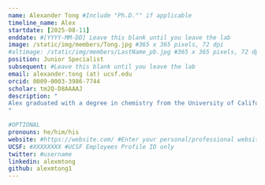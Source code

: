 ```yaml
---
name: Alexander Tong #Include "Ph.D."" if applicable
timeline_name: Alex
startdate: [2025-08-11]
enddate: #[YYYY-MM-DD] Leave this blank until you leave the lab
image: /static/img/members/Tong.jpg #365 x 365 pixels, 72 dpi
#altimage: /static/img/members/LastName_pb.jpg #365 x 365 pixels, 72 dpi
position: Junior Specialist
subsequent: #Leave this blank until you leave the lab
email: alexander.tong (at) ucsf.edu
orcid: 0009-0003-3986-7744
scholar: tm2Q-D8AAAAJ
description: "
Alex graduated with a degree in chemistry from the University of California, Berkeley, where he worked on structural genomic and structurally informed phylogenetic analyses of CRISPR-Cas systems with Dr. Jennifer Doudna. In the Fraser lab, Alex will use X-rays to study and predict interactions between small molecule drugs and metabolic anti-targets as part of the AVOID-OME project of the OpenADMET Consortium. Outside of the lab, he enjoys playing volleyball, rock climbing, and snacking.
"

#OPTIONAL
pronouns: he/him/his
website: #https://website.com/ #Enter your personal/professional website
UCSF: #XXXXXXXX #UCSF Employees Profile ID only
twitter: #username
linkedin: alexmtong
github: alexmtong1
---
```

